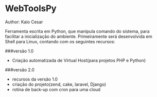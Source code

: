 WebToolsPy
==========
Author: Kaio Cesar

Ferramenta escrita em Python, que manipula comando do sistema, para facilitar 
a inicialização do ambiente. Primeiramente será desenvolvida em Shell para Linux,
contando com os seguintes recursos:

###versão 1.0
- Criação automatizada de Virtual Host(para projetos PHP e Python)


###versão 2.0
- recursos da versão 1.0
- criação do projeto(zend, cake, laravel, Django)
- rotina de back-up com cron para uma cloud
